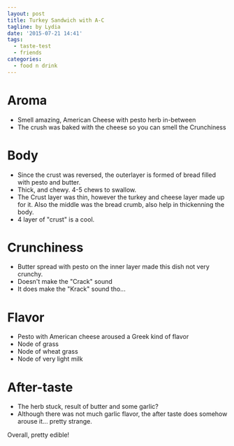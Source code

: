 ```yaml
---
layout: post
title: Turkey Sandwich with A-C
tagline: by Lydia
date: '2015-07-21 14:41'
tags:
  - taste-test
  - friends
categories:
  - food n drink
---
```


# Aroma

- Smell amazing, American Cheese with pesto herb in-between
- The crush was baked with the cheese so you can smell the Crunchiness

# Body

- Since the crust was reversed, the outerlayer is formed of bread filled with pesto and butter.
- Thick, and chewy. 4-5 chews to swallow.
- The Crust layer was thin, however the turkey and cheese layer made up for it. Also the middle was the bread crumb, also help in thickenning the body.
- 4 layer of "crust" is a cool.

# Crunchiness

- Butter spread with pesto on the inner layer made this dish not very crunchy.
- Doesn't make the "Crack" sound
- It does make the "Krack" sound tho...

# Flavor

- Pesto with American cheese aroused a Greek kind of flavor
- Node of grass
- Node of wheat grass
- Node of very light milk

# After-taste

- The herb stuck, result of butter and some garlic?
- Although there was not much garlic flavor, the after taste does somehow arouse it... pretty strange.

Overall, pretty edible!
